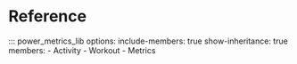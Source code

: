 # Reference


::: power_metrics_lib
    options:
      include-members: true
      show-inheritance: true
      members:
      - Activity
      - Workout
      - Metrics

